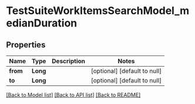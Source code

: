# TestSuiteWorkItemsSearchModel_medianDuration
## Properties

| Name | Type | Description | Notes |
|------------ | ------------- | ------------- | -------------|
| **from** | **Long** |  | [optional] [default to null] |
| **to** | **Long** |  | [optional] [default to null] |

[[Back to Model list]](../README.md#documentation-for-models) [[Back to API list]](../README.md#documentation-for-api-endpoints) [[Back to README]](../README.md)

